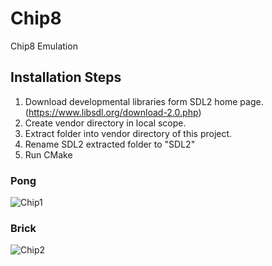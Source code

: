 # Chip8
Chip8 Emulation

## Installation Steps
1. Download developmental libraries form SDL2 home page. (https://www.libsdl.org/download-2.0.php)
2. Create vendor directory in local scope.
3. Extract folder into vendor directory of this project.
4. Rename SDL2 extracted folder to "SDL2"
5. Run CMake

### Pong
![Chip1](https://user-images.githubusercontent.com/46773404/124519747-09ddc700-dd9f-11eb-9e35-87e87e843acb.JPG)

### Brick
![Chip2](https://user-images.githubusercontent.com/46773404/124519752-0fd3a800-dd9f-11eb-8a61-7d3333230edf.png)

